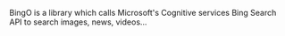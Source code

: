 BingO is a library which calls Microsoft's Cognitive services Bing Search API to search images, news, videos... 